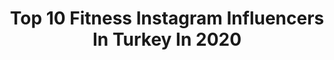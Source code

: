 ---
title: Top 10 Fitness Instagram Influencers In Turkey In 2020
description: >-
  Find top fitness Instagram influencers in Turkey in 2020. Most popular hashtags: #style #gym #fashionblogger #fashion.
platform: Instagram
profiles:
  - username: "agirsaglam_fitness"
    fullname: >-
      AĞIRSAĞLAM
    location: "Turkey"
    followers: 97425
    engagement: 787
    commentsToLikes: 0.054762
    id: ck6typgl253jp0j71sauzl4ld
    verified: false
    hashtags: "#sporcu, #rateofforcedevelopment, #ko, #musclememory"
  - username: "iambasel"
    fullname: >-
      MENFASHION | BASEL | باسل
    location: "Turkey"
    followers: 19867
    engagement: 622
    commentsToLikes: 0.240732
    id: ck13brx30wvnc0i19z6c0wcdx
    verified: false
    hashtags: "#blackfriday, #istanbul, #ortakoy, #berlin"
  - username: "merveokudan1"
    fullname: >-
      MerveNinja
    location: "Turkey"
    followers: 20203
    engagement: 1886
    commentsToLikes: 0.035278
    id: ck8tb2rpuu3fw0j78rzr6znxv
    verified: false
    hashtags: "#kawasaki, #motors, #bikelife, #motorbikes"
  - username: "aysegul.demirsoy"
    fullname: >-
      Aysegul Demirsoy
    location: "Turkey"
    followers: 152822
    engagement: 114
    commentsToLikes: 0.038578
    id: ck5q297dqevcq0i110yr2n5dm
    verified: false
    hashtags: "#spor, #gymfreaks, #evdesporyap, #gymgirl"
  - username: "theprincemisugi"
    fullname: >-
      Serkan Akgün
    location: "Turkey"
    followers: 59862
    engagement: 219
    commentsToLikes: 0.064510
    id: ck600jkjedq2m0i14bbpocb2n
    verified: false
    hashtags: "#ilikeit, #proteinbar, #noshortcuts, #night"
  - username: "m.aburmeleh"
    fullname: >-
      Mohammad Abu Rmeleh
    location: "Turkey"
    followers: 34123
    engagement: 1149
    commentsToLikes: 0.016471
    id: ck8t2y96s15s30j78cm5exgkc
    verified: false
    hashtags: "#color, #music, #beauty, #beautiful"
  - username: "grame90"
    fullname: >-
      Ramil Guliyev
    location: "Turkey"
    followers: 68420
    engagement: 336
    commentsToLikes: 0.005355
    id: ck0txg652izs30i19b07igk5w
    verified: true
    hashtags: "#trackandfield, #bodybuilding, #nikerunning, #fenerbahce"
  - username: "minnakevim2019"
    fullname: >-
      Minnakevim
    location: "Turkey"
    followers: 6252
    engagement: 978
    commentsToLikes: 0.080046
    id: ck8tce399z5qj0j788ml2p3ti
    verified: false
    hashtags: "#kahvemolas, #kesfettengelenler, #cemals, #karaca"
  - username: "kiarash_fathii"
    fullname: >-
      Kiarash Modarres Fathi
    location: "Turkey"
    followers: 182284
    engagement: 393
    commentsToLikes: 0.091697
    id: ck6tks2mu5aol0j71ug2lcqnq
    verified: false
    hashtags: "#latworkout, #fitnessmodel, #supplements, #pullups"
  - username: "anarheyderov"
    fullname: >-
      𝓐𝓷𝓪𝓻 𝓗𝓮𝔂𝓭ə𝓻𝓸𝓿
    location: "Turkey"
    followers: 68156
    engagement: 322
    commentsToLikes: 0.066394
    id: ck5hr1zjnu4ig0i11lq2rieut
    verified: false
    hashtags: "#azerbaycan, #turkiye, #birmilletikid, #evdekal"
---